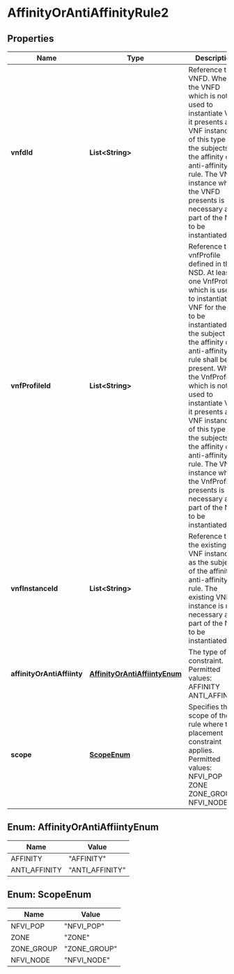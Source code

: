 
# AffinityOrAntiAffinityRule2

## Properties
Name | Type | Description | Notes
------------ | ------------- | ------------- | -------------
**vnfdId** | **List&lt;String&gt;** | Reference to a VNFD. When the VNFD which is not used to instantiate VNF, it presents all VNF instances of this type as the subjects of the affinity or anti-affinity rule. The VNF instance which the VNFD presents is not necessary as a part of the NS to be instantiated.  |  [optional]
**vnfProfileId** | **List&lt;String&gt;** | Reference to a vnfProfile defined in the NSD. At least one VnfProfile which is used to instantiate VNF for the NS to be instantiated as the subject of the affinity or anti-affinity rule shall be present. When the VnfProfile which is not used to instantiate VNF, it presents all VNF instances of this type as the subjects of the affinity or anti-affinity rule. The VNF instance which the VnfProfile presents is not necessary as a part of the NS to be instantiated.  |  [optional]
**vnfInstanceId** | **List&lt;String&gt;** | Reference to the existing VNF instance as the subject of the affinity or anti-affinity rule. The existing VNF instance is not necessary as a part of the NS to be instantiated.  |  [optional]
**affinityOrAntiAffiinty** | [**AffinityOrAntiAffiintyEnum**](#AffinityOrAntiAffiintyEnum) | The type of the constraint. Permitted values: AFFINITY ANTI_AFFINITY.  | 
**scope** | [**ScopeEnum**](#ScopeEnum) | Specifies the scope of the rule where the placement constraint applies. Permitted values: NFVI_POP ZONE ZONE_GROUP NFVI_NODE.  | 


<a name="AffinityOrAntiAffiintyEnum"></a>
## Enum: AffinityOrAntiAffiintyEnum
Name | Value
---- | -----
AFFINITY | &quot;AFFINITY&quot;
ANTI_AFFINITY | &quot;ANTI_AFFINITY&quot;


<a name="ScopeEnum"></a>
## Enum: ScopeEnum
Name | Value
---- | -----
NFVI_POP | &quot;NFVI_POP&quot;
ZONE | &quot;ZONE&quot;
ZONE_GROUP | &quot;ZONE_GROUP&quot;
NFVI_NODE | &quot;NFVI_NODE&quot;



